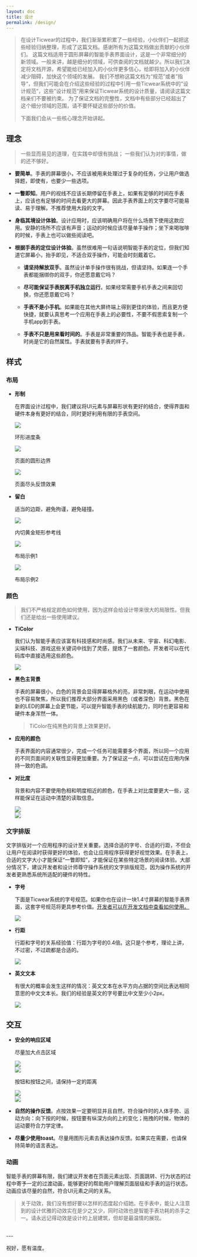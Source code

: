 ```yaml
---
layout: doc
title: 设计
permalink: /design/
---
```


> 在设计Ticwear的过程中，我们渐渐累积累了一些经验，小伙伴们一起把这些经验归纳整理，形成了这篇文档。感谢所有为这篇文档做出贡献的小伙伴们。
> 这篇文档适用于圆形屏幕的智能手表界面设计，这是一个非常细分的新领域。一般来讲，越是细分的领域，可供查阅的文档就越少。所以我们决定将文档开源，希望能给已经加入的小伙伴更多信心，给即将加入的小伙伴减少阻碍，加快这个领域的发展。
> 我们不想称这篇文档为“规范”或者”指导“，但我们可能会在介绍这些经验的过程中引用一些Ticwear系统中的”设计规范“，这些”设计规范“用来保证Ticwear系统的设计质量，请阅读这篇文档亲们不要被约束。
> 为了保证文档的完整性，文档中有些部分已经超出了这个细分领域的范围，请不要怀疑这些部分的价值。
> 
> 下面我们会从一些核心理念开始讲起。

## 理念

> 一些显而易见的道理，在实践中却很有挑战；
> 一些我们认为对的事情，做的还不够好。

- **要简单**。手表的屏幕很小，不应该被用来处理过于复杂的任务，少让用户做选择题，即使有，也要少一些选项。

- **一瞥即知**。用户的视线不应该长期停留在手表上，如果有足够的时间在手表上，应该也有足够的时间去看更大的屏幕。因此手表界面上的文字要尽可能易读、易于理解。不推荐使用大段的文字。

- **身临其境设计体验**。设计应用时，应该明确用户将在什么场景下使用这款应用。安静的场所不应该有声音；运动的时候应该尽量单手操作；坐下来喝咖啡的时候，手表上也可以做些阅读吧。

- **根据手表的定位设计体验**。虽然很难用一句话说明智能手表的定位，但我们知道它屏幕小，抬手即见，不适合双手操作，可能会时刻戴着它。

  - **请坚持解放双手**。虽然设计单手操作很有挑战，但请坚持。如果连一个手表都能捆绑你的双手，你还愿意戴它吗？

  - **尽可能保证手表脱离手机独立运行**。如果经常需要手机手表之间来回切换，你还愿意戴它吗？

  - **手表不是小手机**。如果能在其他大屏终端上得到更佳的体验，而且更方便快捷，就要认真思考一个应用在手表上的必要性，不要不假思索复制一个手机app到手表。

  - **手表不只是用来看时间的**。手表是非常重要的饰品。智能手表也是手表，时尚是它的自然属性。手表就要有手表的样子。

## 样式

### 布局

- **形制**

  在界面设计过程中，我们建议将UI元素与屏幕形状有更好的结合，使得界面和硬件本身有更好的结合，同时更好利用有限的手表空间。

  <div class="row">
  <div class="col-third" markdown="1">
  <img src="res/circle_progress_bar.png">
  <p>环形进度条</p>
  </div>
  <div class="col-third" markdown="1">
  <img src="res/page_boundary.png">
  <p>页面的圆形边界</p>
  </div>
  <div class="col-third" markdown="1">
  <img src="res/page_ending.png">
  <p>页面尽头反馈效果</p>
  </div>
  </div>



- **留白**

  适当的边距，避免拘谨，避免碰撞。

  <div class="row">
  <div class="col-third" markdown="1">
  <img src="res/guideline.png">
  <p>内切黄金矩形参考线</p>
  </div>
  <div class="col-third" markdown="1">
  <img src="res/layout_example1.png">
  <p>布局示例1</p>
  </div>
  <div class="col-third" markdown="1">
  <img src="res/layout_example2.png">
  <p>布局示例2</p>
  </div>
  </div>



### 颜色

> 我们不严格规定颜色如何使用，因为这样会给设计带来很大的局限性。但我们还是给出一些使用建议。

- **TiColor**

  我们认为智能手表应该富有科技感和时尚感。我们从未来、宇宙、科幻电影、尖端科技、游戏这些关键词中找到了灵感，提炼了一套颜色。开发者可以在代码库中直接选用这些颜色。
  <div class="row">
  <div class="col-full">
  <img src="res/ticolor.png">
  </div>
  </div>

- **黑色主背景**

  手表的屏幕很小，白色的背景会显得屏幕格外的亮，非常刺眼，在运动中使用也不容易聚焦，所以我们推荐大部分界面采用黑色（或者深色）背景。黑色在新的LED的屏幕上会更节能，可以提升智能手表的续航能力，同时也更容易和硬件本身浑然一体。

  > TiColor在纯黑色的背景上效果更好。
  

- **应用的颜色**

  手表界面的内容通常很少，完成一个任务可能需要多个界面，所以同一个应用的不同页面间的关联性显得更加重要。为了保证这一点，可以尝试在应用内保持一致的色调。

- **对比度**

  背景和内容不要使用色相和明度相近的颜色，在手表上对比度要更大一些，这样能保证在运动中清楚的读取信息。

  <div class="row">
  <div class="col-half" markdown="1">
  <img src="res/contrast_wrong.png">
  </div>
  <div class="col-half" markdown="1">
  <img src="res/contrast_right.png">
  </div>
  </div>



### 文字排版

文字排版对一个应用程序的设计至关重要。选择合适的字号、合适的行距，不但会让用户在阅读时获得更好的体验，也会让应用程序获得更好视觉效果。在手表上，合适的文字大小才能保证“一瞥即知”，才能保证在某些特定场景的阅读体验。大部分情况下，建议开发者和设计师尊守操作系统的文字排版规范，因为操作系统的开发者更熟悉系统所适配的硬件的特性。

- **字号**

  下面是Ticwear系统的字号规范。如果你也在设计一块1.4寸屏幕的智能手表界面，这套字号规范将更具参考价值。<a href="../doc/#style-and-theme">开发者可以在开发文档中查看如何使用。</a>

  <div class="row">
  <div class="col-full">
  <img src="res/fontsize.png">
  </div>
  </div>
  
- **行距**

  <div class="row">
  <p class="col s12 m5">
  行距和字号的关系经验值：行距为字号的0.4倍。这只是个参考，理论上讲，不过密，不过疏都是合适的。
  </p>
  <img class="col s12 m5 push-m1" src="res/line_spacing.png">
  </div>


- **英文文本**

  <div class="row">
  <p class="col s12 m5">
  有很大的概率会发生这样的情况：英文文本在水平方向占据的空间比表达相同意思的中文文本长。我们的经验是英文的字号要比中文至少小2px。</p>
  <img class="col s12 m6 push-m1" src="res/enfontsize.png">
  </div>



## 交互

- **安全的响应区域**

  尽量加大点击区域

  <div class="row">
  <div class="col-half" markdown="1">
  <img src="res/responsezone_wrong.png">
  </div>
  <div class="col-half" markdown="1">
  <img src="res/responsezone_right.png">
  </div>
  </div>

  按钮和按钮之间，请保持一定的距离

  <div class="row">
  <div class="col-half" markdown="1">
  <img src="res/btnspacing_wrong.png">
  </div>
  <div class="col-half" markdown="1">
  <img src="res/btnspacing_right.png">
  </div>
  </div>

 <!-- 手表屏幕寸土寸金，巧妙运用空间 -->


- **自然的操作反馈**。点按效果一定要明显并且自然，符合操作时的人体手势、运动方向：向下按的时候，按钮要有纵深方向的上的变化；拖拽的时候，物体的运动要符合力学定律。

- **尽量少使用toast**。尽量用图形元素去表达操作反馈。如果实在需要，也请保持简单的语言表达。



### 动画

智能手表的屏幕有限，我们建议开发者在页面元素出现、页面跳转、行为状态的过程中寄予一定的过渡动画，能够更好的帮助用户理解页面层级和手表的运行状态。动画应该尽量的自然，符合UI元素之间的关系。

> 关于动效，我们没有想好要以怎样的态度起介绍她。在手表中，能让人注意到的设计优雅的动效实在是少之又少，同时动效也是智能手表功耗的杀手之一。请永远记得动效是设计的上层建筑，但却是最温情的展现。

<br>
---

祝好，愿有温度。


